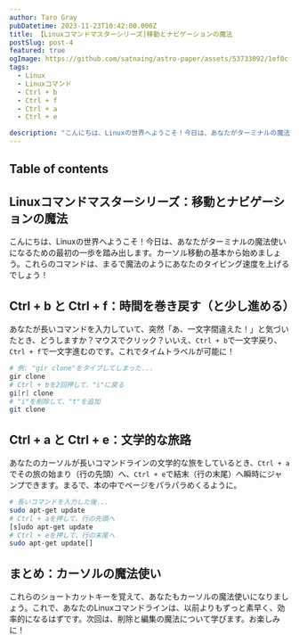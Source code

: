 ```yaml
---
author: Taro Gray
pubDatetime: 2023-11-23T10:42:00.000Z
title: 【Linuxコマンドマスターシリーズ]移動とナビゲーションの魔法
postSlug: post-4
featured: true
ogImage: https://github.com/satnaing/astro-paper/assets/53733092/1ef0cf03-8137-4d67-ac81-84a032119e3a
tags:
  - Linux
  - Linuxコマンド
  - Ctrl + b
  - Ctrl + f
  - Ctrl + a
  - Ctrl + e

description: "こんにちは、Linuxの世界へようこそ！今日は、あなたがターミナルの魔法使いになるための最初の一歩を踏み出します。カーソル移動の基本から始めましょう。これらのコマンドは、まるで魔法のようにあなたのタイピング速度を上げるでしょう！"
---
```


## Table of contents

## Linuxコマンドマスターシリーズ：移動とナビゲーションの魔法

こんにちは、Linuxの世界へようこそ！今日は、あなたがターミナルの魔法使いになるための最初の一歩を踏み出します。カーソル移動の基本から始めましょう。これらのコマンドは、まるで魔法のようにあなたのタイピング速度を上げるでしょう！

## Ctrl + b と Ctrl + f：時間を巻き戻す（と少し進める）

あなたが長いコマンドを入力していて、突然「あ、一文字間違えた！」と気づいたとき、どうしますか？マウスでクリック？いいえ、`Ctrl + b`で一文字戻り、`Ctrl + f`で一文字進むのです。これでタイムトラベルが可能に！

```bash
# 例: "gir clone"をタイプしてしまった...
gir clone
# Ctrl + bを2回押して、"i"に戻る
gi[r] clone
# "i"を削除して、"t"を追加
git clone
```

## Ctrl + a と Ctrl + e：文学的な旅路

あなたのカーソルが長いコマンドラインの文学的な旅をしているとき、`Ctrl + a`でその旅の始まり（行の先頭）へ、`Ctrl + e`で結末（行の末尾）へ瞬時にジャンプできます。まるで、本の中でページをパラパラめくるように。

```bash
# 長いコマンドを入力した後...
sudo apt-get update
# Ctrl + aを押して、行の先頭へ
[s]udo apt-get update
# Ctrl + eを押して、行の末尾へ
sudo apt-get update[]
```

## まとめ：カーソルの魔法使い

これらのショートカットキーを覚えて、あなたもカーソルの魔法使いになりましょう。これで、あなたのLinuxコマンドラインは、以前よりもずっと素早く、効率的になるはずです。次回は、削除と編集の魔法について学びます。お楽しみに！
